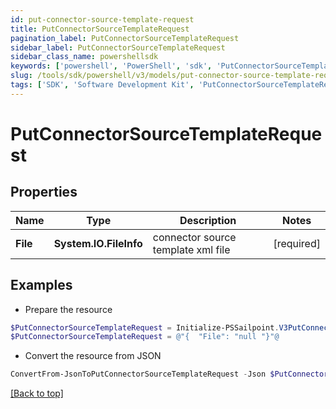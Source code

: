 ```yaml
---
id: put-connector-source-template-request
title: PutConnectorSourceTemplateRequest
pagination_label: PutConnectorSourceTemplateRequest
sidebar_label: PutConnectorSourceTemplateRequest
sidebar_class_name: powershellsdk
keywords: ['powershell', 'PowerShell', 'sdk', 'PutConnectorSourceTemplateRequest', 'PutConnectorSourceTemplateRequest'] 
slug: /tools/sdk/powershell/v3/models/put-connector-source-template-request
tags: ['SDK', 'Software Development Kit', 'PutConnectorSourceTemplateRequest', 'PutConnectorSourceTemplateRequest']
---
```



# PutConnectorSourceTemplateRequest

## Properties

Name | Type | Description | Notes
------------ | ------------- | ------------- | -------------
**File** | **System.IO.FileInfo** | connector source template xml file | [required]

## Examples

- Prepare the resource
```powershell
$PutConnectorSourceTemplateRequest = Initialize-PSSailpoint.V3PutConnectorSourceTemplateRequest  -File null
$PutConnectorSourceTemplateRequest = @"{  "File": "null "}"@
```

- Convert the resource from JSON
```powershell
ConvertFrom-JsonToPutConnectorSourceTemplateRequest -Json $PutConnectorSourceTemplateRequest
```


[[Back to top]](#) 

